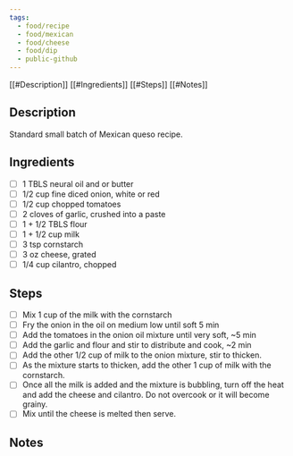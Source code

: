```yaml
---
tags:
  - food/recipe
  - food/mexican
  - food/cheese
  - food/dip
  - public-github
---
```


[[#Description]]
[[#Ingredients]]
[[#Steps]]
[[#Notes]]

## Description
Standard small batch of Mexican queso recipe.

## Ingredients

- [ ] 1 TBLS neural oil and or butter
- [ ] 1/2 cup fine diced onion, white or red
- [ ] 1/2 cup chopped tomatoes
- [ ] 2 cloves of garlic, crushed into a paste
- [ ] 1 + 1/2 TBLS flour
- [ ] 1 + 1/2 cup milk
- [ ] 3 tsp cornstarch
- [ ] 3 oz cheese, grated
- [ ] 1/4 cup cilantro, chopped

## Steps

- [ ] Mix 1 cup of the milk with the cornstarch
- [ ] Fry the onion in the oil on medium low until soft 5 min
- [ ] Add the tomatoes in the onion oil mixture until very soft, ~5 min
- [ ] Add the garlic and flour and stir to distribute and cook, ~2 min
- [ ] Add the other 1/2 cup of milk to the onion mixture, stir to thicken.
- [ ] As the mixture starts to thicken, add the other 1 cup of milk with the cornstarch. 
- [ ] Once all the milk is added and the mixture is bubbling, turn off the heat and add the cheese and cilantro. Do not overcook or it will become grainy. 
- [ ] Mix until the cheese is melted then serve.

## Notes

